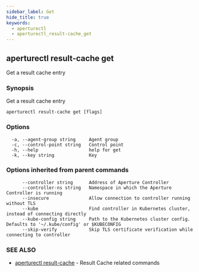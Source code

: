 ```yaml
---
sidebar_label: Get
hide_title: true
keywords:
  - aperturectl
  - aperturectl_result-cache_get
---
```


<!-- markdownlint-disable -->

## aperturectl result-cache get

Get a result cache entry

### Synopsis

Get a result cache entry

```
aperturectl result-cache get [flags]
```

### Options

```
  -a, --agent-group string     Agent group
  -c, --control-point string   Control point
  -h, --help                   help for get
  -k, --key string             Key
```

### Options inherited from parent commands

```
      --controller string      Address of Aperture Controller
      --controller-ns string   Namespace in which the Aperture Controller is running
      --insecure               Allow connection to controller running without TLS
      --kube                   Find controller in Kubernetes cluster, instead of connecting directly
      --kube-config string     Path to the Kubernetes cluster config. Defaults to '~/.kube/config' or $KUBECONFIG
      --skip-verify            Skip TLS certificate verification while connecting to controller
```

### SEE ALSO

- [aperturectl result-cache](/reference/aperture-cli/aperturectl/result-cache/result-cache.md) - Result Cache related commands
